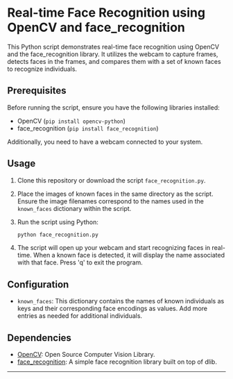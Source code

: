 # Real-time Face Recognition using OpenCV and face_recognition

This Python script demonstrates real-time face recognition using OpenCV and the face_recognition library. It utilizes the webcam to capture frames, detects faces in the frames, and compares them with a set of known faces to recognize individuals. 

## Prerequisites

Before running the script, ensure you have the following libraries installed:

- OpenCV (`pip install opencv-python`)
- face_recognition (`pip install face_recognition`)

Additionally, you need to have a webcam connected to your system.

## Usage

1. Clone this repository or download the script `face_recognition.py`.
2. Place the images of known faces in the same directory as the script. Ensure the image filenames correspond to the names used in the `known_faces` dictionary within the script.
3. Run the script using Python:

    ```bash
    python face_recognition.py
    ```

4. The script will open up your webcam and start recognizing faces in real-time. When a known face is detected, it will display the name associated with that face. Press 'q' to exit the program.

## Configuration

- `known_faces`: This dictionary contains the names of known individuals as keys and their corresponding face encodings as values. Add more entries as needed for additional individuals.

## Dependencies

- [OpenCV](https://opencv.org/): Open Source Computer Vision Library.
- [face_recognition](https://github.com/ageitgey/face_recognition): A simple face recognition library built on top of dlib.

---
